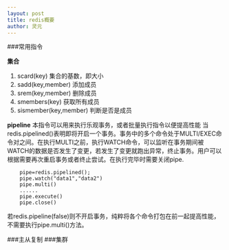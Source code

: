 ```yaml
---
layout: post
title: redis概要
author: 灵元
---
```

 



###常用指令

**集合**

1. scard(key) 集合的基数，即大小
2. sadd(key,member) 添加成员
3. srem(key,member) 删除成员
4. smembers(key) 获取所有成员
5. sismember(key,member) 判断是否是成员


**pipeline**
本指令可以用来执行乐观事务，或者批量执行指令以便提高性能
当redis.pipelined()表明即将开启一个事务。事务中的多个命令处于MULTI/EXEC命令对之间。在执行MULTI之前，执行WATCH命令，可以监听在事务期间被WATCH的数据是否发生了变更，若发生了变更就跑出异常，终止事务。用户可以根据需要再次重启事务或者终止尝试。在执行完毕时需要关闭pipe.
        
        pipe=redis.pipelined();
        pipe.watch("data1","data2")
        pipe.multi()
        ......
        pipe.execute()
        pipe.close()

若redis.pipeline(false)则不开启事务，纯粹将各个命令打包在前一起提高性能，不需要执行pipe.multi()方法。

###主从复制
###集群
